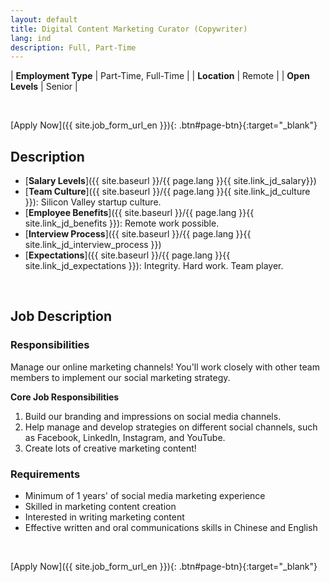 ```yaml
---
layout: default
title: Digital Content Marketing Curator (Copywriter)
lang: ind
description: Full, Part-Time
---
```




| **Employment Type** | Part-Time, Full-Time |
| **Location** | Remote |
| **Open Levels** | Senior |

<br>

[Apply Now]({{ site.job_form_url_en }}){: .btn#page-btn}{:target="_blank"}

## Description
- [**Salary Levels**]({{ site.baseurl }}/{{ page.lang }}{{ site.link_jd_salary}})
- [**Team Culture**]({{ site.baseurl }}/{{ page.lang }}{{ site.link_jd_culture }}): Silicon Valley startup culture.
- [**Employee Benefits**]({{ site.baseurl }}/{{ page.lang }}{{ site.link_jd_benefits }}): Remote work possible.
- [**Interview Process**]({{ site.baseurl }}/{{ page.lang }}{{ site.link_jd_interview_process }})
- [**Expectations**]({{ site.baseurl }}/{{ page.lang }}{{ site.link_jd_expectations }}): Integrity. Hard work. Team player.

<br>

## Job Description


### Responsibilities

Manage our online marketing channels! You'll work closely with other team members to implement our social marketing strategy.

**Core Job Responsibilities**

1. Build our branding and impressions on social media channels.
2. Help manage and develop strategies on different social channels, such as Facebook, LinkedIn, Instagram, and YouTube.
3. Create lots of creative marketing content!
### Requirements
- Minimum of 1 years' of social media marketing experience
- Skilled in marketing content creation
- Interested in writing marketing content
- Effective written and oral communications skills in Chinese and English
<br>

[Apply Now]({{ site.job_form_url_en }}){: .btn#page-btn}{:target="_blank"}

<br>